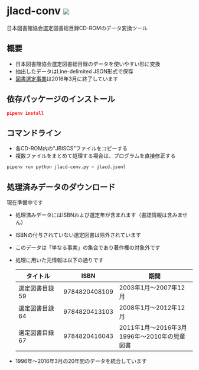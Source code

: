 jlacd-conv [![](https://img.shields.io/badge/python-3.7+-blue.svg)](https://docs.python.org/3.7/)
=============================================================
日本図書館協会選定図書総目録CD-ROMのデータ変換ツール

概要
-----
- 日本図書館協会選定図書総目録のデータを使いやすい形に変換
- 抽出したデータはLine-delimited JSON形式で保存
- [図書選定事業](http://www.jla.or.jp/activities/sentei/tabid/207/Default.aspx)は2016年3月に終了しています

依存パッケージのインストール
----
```json
pipenv install
```

コマンドライン
----

- 各CD-ROM内の"JBISCS"ファイルをコピーする
- 複数ファイルをまとめて処理する場合は、プログラムを直接修正する

```bash
pipenv run python jlacd-conv.py > jlacd.jsonl
```

処理済みデータのダウンロード
----

現在準備中です

- 処理済みデータにはISBNおよび選定年が含まれます（書誌情報は含みません）
- ISBNの付与されていない選定図書は除外されています
- このデータは「単なる事実」の集合であり著作権の対象外です
- 処理に用いた元情報は以下の通りです

  | タイトル       | ISBN          | 期間                                          |
  |----------------|---------------|-----------------------------------------------|
  | 選定図書目録59 | 9784820408109 | 2003年1月～2007年12月                         |
  | 選定図書目録64 | 9784820413103 | 2008年1月～2012年12月                         |
  | 選定図書目録67 | 9784820416043 | 2011年1月～2016年3月<br>1996年～2010年の児童図書 |

- 1996年～2016年3月の20年間のデータを統合しています
